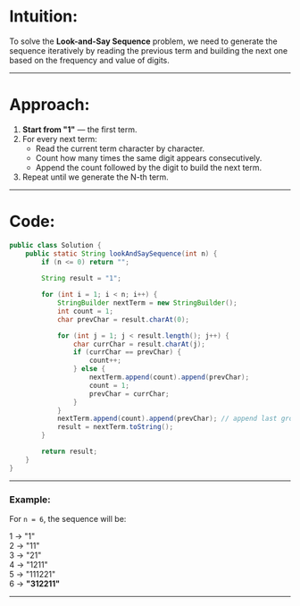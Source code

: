 # Intuition:

To solve the **Look-and-Say Sequence** problem, we need to generate the sequence iteratively by reading the previous term and building the next one based on the frequency and value of digits.

---

# Approach:

1. **Start from "1"** — the first term.
2. For every next term:
   - Read the current term character by character.
   - Count how many times the same digit appears consecutively.
   - Append the count followed by the digit to build the next term.
3. Repeat until we generate the N-th term.

---

# Code:

```java
public class Solution {
    public static String lookAndSaySequence(int n) {
        if (n <= 0) return "";
        
        String result = "1";

        for (int i = 1; i < n; i++) {
            StringBuilder nextTerm = new StringBuilder();
            int count = 1;
            char prevChar = result.charAt(0);

            for (int j = 1; j < result.length(); j++) {
                char currChar = result.charAt(j);
                if (currChar == prevChar) {
                    count++;
                } else {
                    nextTerm.append(count).append(prevChar);
                    count = 1;
                    prevChar = currChar;
                }
            }
            nextTerm.append(count).append(prevChar); // append last group
            result = nextTerm.toString();
        }

        return result;
    }
}
```

---

### **Example:**

For `n = 6`, the sequence will be:

1 → "1"  
2 → "11"  
3 → "21"  
4 → "1211"  
5 → "111221"  
6 → **"312211"**

---
